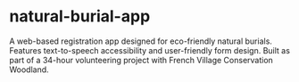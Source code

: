 # natural-burial-app
A web-based registration app designed for eco-friendly natural burials. Features text-to-speech accessibility and user-friendly form design. Built as part of a 34-hour volunteering project with French Village Conservation Woodland.
